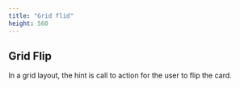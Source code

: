```yaml
---
title: "Grid flid"
height: 560
---
```


## Grid Flip

In a grid layout, the hint is call to action for the user to flip the card.
